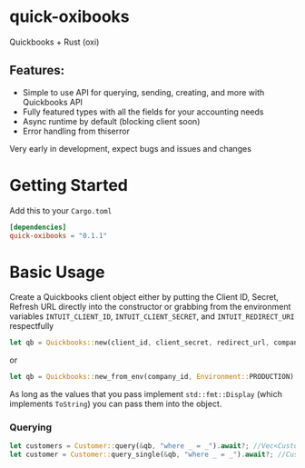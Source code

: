 # quick-oxibooks
Quickbooks + Rust (oxi)

## Features:
 - Simple to use API for querying, sending, creating, and more with Quickbooks API
 - Fully featured types with all the fields for your accounting needs
 - Async runtime by default (blocking client soon)
 - Error handling from thiserror

Very early in development, expect bugs and issues and changes

# Getting Started
Add this to your `Cargo.toml`
```toml
[dependencies]
quick-oxibooks = "0.1.1"
```

# Basic Usage
Create a Quickbooks client object either by putting the Client ID, Secret, Refresh URL directly into the constructor or grabbing from the environment variables `INTUIT_CLIENT_ID`, `INTUIT_CLIENT_SECRET`, and `INTUIT_REDIRECT_URI` respectfully

```rust
let qb = Quickbooks::new(client_id, client_secret, redirect_url, company_id, Environment::SANDBOX).await?;
```

or 

```rust
let qb = Quickbooks::new_from_env(company_id, Environment::PRODUCTION)
```

As long as the values that you pass implement `std::fmt::Display` (which implements `ToString`) you can pass them into the object.

### Querying

```rust
let customers = Customer::query(&qb, "where _ = _").await?; //Vec<Customer>
let customer = Customer::query_single(&qb, "where _ = _").await?; //Customer
```